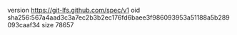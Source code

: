 version https://git-lfs.github.com/spec/v1
oid sha256:567a4aad3c3a7ec2b3b2ec176fd6baee3f986093953a51188a5b289093caaf34
size 78657
